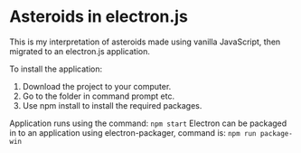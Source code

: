 # Asteroids in electron.js

This is my interpretation of asteroids made using vanilla JavaScript, then migrated to an electron.js application.

To install the application:
1. Download the project to your computer.
2. Go to the folder in command prompt etc.
3. Use npm install to install the required packages.

Application runs using the command: `npm start`
Electron can be packaged in to an application using electron-packager, command is: `npm run package-win`
